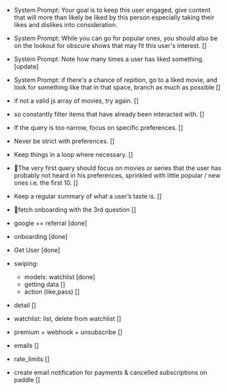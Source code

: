 - System Prompt: Your goal is to keep this user engaged, give content that will more than likely be liked by this person especially taking their likes and dislikes into consideration.
- System Prompt: While you can go for popular ones, you should also be on the lookout for obscure shows that may fit this user's interest. []
- System Prompt: Note how many times a user has liked something. [update]
- System Prompt: if there's a chance of repition, go to a liked movie, and look for something like that in that space, branch as much as possible []
- if not a valid js array of movies, try again. []
- so constantly filter items that have already been interacted with. []
- If the query is too narrow, focus on specific preferences. []
- Never be strict with preferences. []
- Keep things in a loop where necessary. []
- 👑The very first query should focus on movies or series that the user has probably not heard in his preferences, sprinkled with little popular / new ones i.e. the first 10. []
- Keep a regular summary of what a user’s taste is. []
- 📌fetch onboarding with the 3rd question []

- google += referral [done]
- onboarding [done]
- Get User [done]
- swiping:
  - models: watchlist [done]
  - getting data []
  - action (like,pass) []
- detail []
- watchlist: list, delete from watchlist []
- premium + webhook + unsubscribe []
- emails []
- rate_limits []

- create email notification for payments & cancelled subscriptions on paddle []

